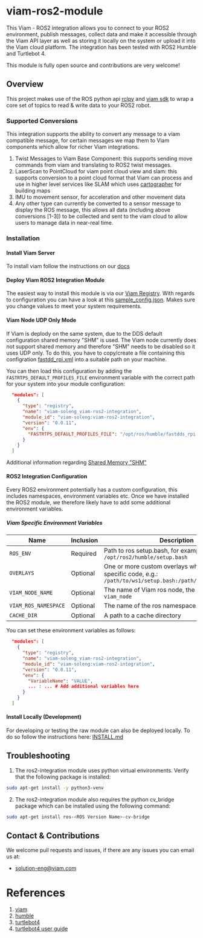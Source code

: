 # viam-ros2-module

This Viam - ROS2 integration allows you to connect to your ROS2 environment, publish messages, collect data and make it accessible through the Viam API layer as well as storing it locally on the system or upload it into the Viam cloud platform.
The integration has been tested with ROS2 Humble and Turtlebot 4.

This module is fully open source and contributions are very welcome!

## Overview

This project makes use of the ROS python api [rclpy](https://docs.ros2.org/foxy/api/rclpy/index.html) and [viam sdk](https://python.viam.dev/)
to wrap a core set of topics to read & write data to your ROS2 robot.

### Supported Conversions

This integration supports the ability to convert any message to a viam compatible message, for certain messages we
map them to Viam components which allow for richer Viam integrations.

1. Twist Messages to Viam Base Component: this supports sending move commands from viam and translating to ROS2 twist
   messages.
2. LaserScan to PointCloud for viam point cloud view and slam: this supports conversion to a point cloud format that Viam
   can process and use in higher level services like SLAM which uses [cartographer](https://docs.viam.com/services/slam/cartographer/)
   for building maps
3. IMU to movement sensor, for acceleration and other movement data
4. Any other type can currently be converted to a sensor message to display the ROS message, this allows all data (including
   above conversions [1-3]) to be collected and sent to the viam cloud to allow users to manage data in near-real time.

### Installation

#### Install Viam Server

To install viam follow the instructions on our [docs](https://docs.viam.com/installation/)

#### Deploy Viam ROS2 Integration Module

The easiest way to install this module is via our [Viam Registry](https://app.viam.com/registry). With regards to configuration you can have a look at this [sample_config.json](./sample_configs/sample_config.json). Makes sure you change values to meet your system requirements.

#### Viam Node UDP Only Mode

If Viam is deplody on the same system, due to the DDS default configuration shared memory "SHM" is used. The Viam node currently does not support shared memory and therefore "SHM" needs to be disabled so it uses UDP only. To do this, you have to copy/create a file containing this configration [fastdd_rpi.xml](./sample_configs/fastdds_rpi.xml) into a suitable path on your machine.

You can then load this configuration by adding the `FASTRTPS_DEFAULT_PROFILES_FILE` environment variable with the correct path for your system into your module configuration:

```json
  "modules": [
    {
      "type": "registry",
      "name": "viam-soleng_viam-ros2-integration",
      "module_id": "viam-soleng:viam-ros2-integration",
      "version": "0.0.11",
      "env": {
        "FASTRTPS_DEFAULT_PROFILES_FILE": "/opt/ros/humble/fastdds_rpi.xml" # Change accordingly
      }
    }
  ]
```

Additional information regarding [Shared Memory "SHM"](https://fast-dds.docs.eprosima.com/en/latest/fastdds/transport/shared_memory/shared_memory.html)

#### ROS2 Integration Configuration

Every ROS2 environment potentially has a custom configuration, this includes namespaces, environment variables etc.
Once we have installed the ROS2 module, we therefore likely have to add some additional environment variables.

##### Viam Specific Environment Variables

| Name                 | Inclusion | Description                                                                                                       |
| -------------------- | --------- | ----------------------------------------------------------------------------------------------------------------- |
| `ROS_ENV`            | Required  | Path to ros setup.bash, for example: `/opt/ros2/humble/setup.bash`                                                |
| `OVERLAYS`           | Optional  | One or more custom overlays which hold our specific code, e.g.: `/path/to/ws1/setup.bash:/path/to/ws2/setup.bash` |
| `VIAM_NODE_NAME`     | Optional  | The name of Viam ros node, the default name is: `viam_node`                                                       |
| `VIAM_ROS_NAMESPACE` | Optional  | The name of the ros namespace if one is used                                                                      |
| `CACHE_DIR`          | Optional  | A path to a cache directory                                                                                       |

You can set these environment variables as follows:

```json
  "modules": [
    {
      "type": "registry",
      "name": "viam-soleng_viam-ros2-integration",
      "module_id": "viam-soleng:viam-ros2-integration",
      "version": "0.0.11",
      "env": {
        "VariableName": "VALUE",
        ... : ... # Add additional variables here
      }
    }
  ]
```

#### Install Locally (Development)

For developing or testing the raw module can also be deployed locally. To do so follow the instructions here: [INSTALL.md](./INSTALL_LOCALLY.md)

## Troubleshooting

1. The ros2-integration module uses python virtual environments. Verify that the following package is installed:

```bash
sudo apt-get install -y python3-venv
```

2. The ros2-integration module also requires the python cv_bridge package which can be installed using the following command:

```bash
sudo apt-get install ros-<ROS Version Name>-cv-bridge
```

## Contact & Contributions

We welcome pull requests and issues, if there are any issues you can email us at:

- [solution-eng@viam.com](mailto:solution-eng@viam.com)

# References

1. [viam](https://docs.viam.com)
2. [humble](https://docs.ros.org/en/humble/index.html)
3. [turtlebot4](https://clearpathrobotics.com/turtlebot-4/)
4. [turtlebot4 user guide](https://turtlebot.github.io/turtlebot4-user-manual/)
